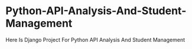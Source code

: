# Python-API-Analysis-And-Student-Management
Here Is Django Project For Python API Analysis And Student Management
